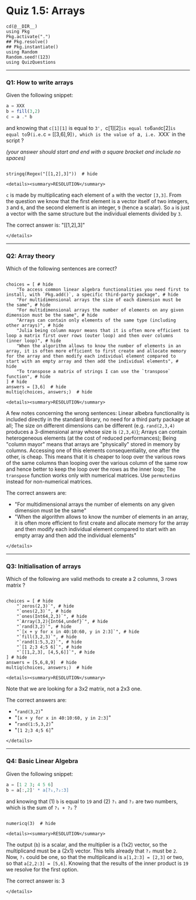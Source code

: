 # Quiz 1.5: Arrays

```@setup q0105
cd(@__DIR__)    
using Pkg      
Pkg.activate(".")  
## Pkg.resolve()   
## Pkg.instantiate()
using Random
Random.seed!(123)
using QuizQuestions
```

--------------------------------------------------------------------------------
### Q1: How to write arrays 

Given the following snippet:

```julia
a = XXX
b = fill(3,2)
c = a .* b
```

and knowing that `c[1][1]` is equal to `3', `c[1][2]` is equal to `6` and `c[2]` is equal to `9` (i.e. `c = [[3,6],9]`), which is the value of `a`, i.e. `XXX` in the script ?

_(your answer should start and end with a square bracket and include no spaces)_

```@example q0105

stringq(Regex("[[1,2],3]"))  # hide

```

```@raw html
<details><summary>RESOLUTION</summary>
```

`c` is made by multiplicating each element of `a` with the vector `[3,3]`. From the question we know that the first element is a vector itself of two integers, `3` and `6`, and the second element is an integer, `9` (hence a scalar). So `a` is just a vector with the same structure but the individual elements divided by `3`.

The correct answer is: "[[1,2],3]"

```@raw html
</details>
```

--------------------------------------------------------------------------------
### Q2: Array theory

Which of the following sentences are correct?

```@example q0105

choices = [ # hide
    "To access common linear algebra functionalities you need first to install, with `Pkg.add()`, a specific third-party package", # hide
    "For multidimensional arrays the size of each dimension must be the same", # hide
    "For multidimensional arrays the number of elements on any given dimension must be the same", # hide
    "Arrays can contain only elements of the same type (including other arrays)", # hide
    "Julia being column mayor means that it is often more efficient to loop a matrix first over rows (outer loop) and then over columns (inner loop)", # hide
    "When the algorithm allows to know the number of elements in an array, it is often more efficient to first create and allocate memory for the array and then modify each individual element compared to start with an empty array and then add the individual elements", # hide
    "To transpose a matrix of strings I can use the `transpose` function", # hide
] # hide
answers = [3,6]  # hide
multiq(choices, answers;)  # hide

```

```@raw html
<details><summary>RESOLUTION</summary>
```

A few notes concerning the wrong sentences: Linear albebra functionality is included directly in the standard library, no need for a third party package at all; The size on different dimensions can be different (e.g. `rand(2,3,4)` produces a 3-dimensional array whose size is `(2,3,4)`); Arrays can contain heterogeneous elements (at the cost of reduced performances); Being "column mayor" means that arrays are "physically" stored in memory by columns. Accessing one of this elements consequentiality, one after the other, is cheap. This means that it is cheaper to loop over the various rows of the same columns than looping over the various column of the same row and hence better to keep the loop over the rows as the inner loop; The `transpose` function works only with numerical matrices. Use `permutedims` instead for non-numerical matrices.

The correct answers are:
  - "For multidimensional arrays the number of elements on any given dimension must be the same"
  - "When the algorithm allows to know the number of elements in an array, it is often more efficient to first create and allocate memory for the array and then modify each individual element compared to start with an empty array and then add the individual elements"

```@raw html
</details>
```


--------------------------------------------------------------------------------
### Q3: Initialisation of arrays

Which of the following are valid methods to create a 2 columns, 3 rows matrix ?

```@example q0105

choices = [ # hide
    "`zeros(2,3)`", # hide
    "`ones(2,3)`", # hide
    "`ones(Int64,2,3)`", # hide
    "`Array(3,2){Int64,undef}`", # hide
    "`rand(3,2)`", # hide
    "`[x + y for x in 40:10:60, y in 2:3]`", # hide
    "`fill(3,2,3)`", # hide
    "`rand(1:5,3,2)`", # hide
    "`[1 2;3 4;5 6]`", # hide
    "`[[1,2,3], [4,5,6]]`", # hide
] # hide
answers = [5,6,8,9]  # hide
multiq(choices, answers;)  # hide

```

```@raw html
<details><summary>RESOLUTION</summary>
```

Note that we are looking for a 3x2 matrix, not a 2x3 one.

The correct answers are:
  - "`rand(3,2)`"
  - "`[x + y for x in 40:10:60, y in 2:3]`"
  - "`rand(1:5,3,2)`"
  - "`[1 2;3 4;5 6]`"   

```@raw html
</details>
```

--------------------------------------------------------------------------------
### Q4: Basic Linear Algebra 

Given the following snippet:

```julia
a = [1 2 3; 4 5 6]
b = a[:,2]' * a[?₁,?₂:3]
```

and knowing that (1)  `b` is equal to `19` and (2) `?₁` and `?₂` are two numbers, which is the sum of `?₁ + ?₂` ?

```@example q0105

numericq(3)  # hide

```

```@raw html
<details><summary>RESOLUTION</summary>
```

The output (`b`) is a scalar, and the multiplier is a (1x2) vector, so the multiplicand must be a (2x1) vector. This tells already that `?₂` must be `2`. Now, `?₁` could be one, so that the  multiplicand is `a[1,2:3] = [2,3]` or two, so that `a[2,2:3] = [5,6]`. Knowing that the results of the inner product is `19` we resolve for the first option.

The correct answer is: 3

```@raw html
</details>
```